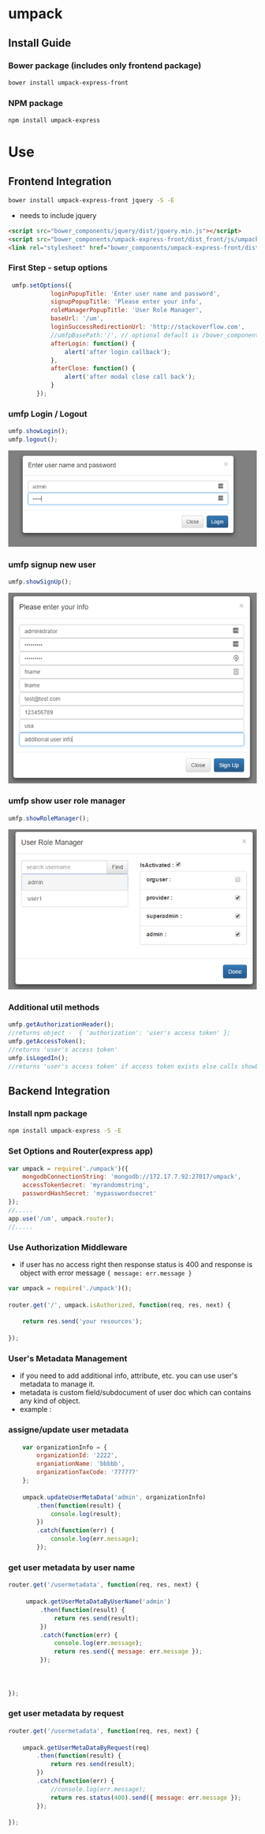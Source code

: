# umpack

## Install Guide
### Bower package (includes only frontend package)
```sh
bower install umpack-express-front
```
### NPM package
```sh
npm install umpack-express
```

# Use
## Frontend Integration
```sh
bower install umpack-express-front jquery -S -E
```
* needs to include jquery
```html
<script src="bower_components/jquery/dist/jquery.min.js"></script>
<script src="bower_components/umpack-express-front/dist_front/js/umpack-front.min.js"></script>
<link rel="stylesheet" href="bower_components/umpack-express-front/dist_front/css/umpack-style.min.css" />
```
### First Step - setup options
```js
 umfp.setOptions({
            loginPopupTitle: 'Enter user name and password',
            signupPopupTitle: 'Please enter your info',
            roleManagerPopupTitle: 'User Role Manager',
            baseUrl: '/um',
            loginSuccessRedirectionUrl: 'http://stackoverflow.com',
            //umfpBasePath:'/', // optional default is /bower_components/umpack-express-front/dist_front/js/
            afterLogin: function() {
                alert('after login callback');
            },
            afterClose: function() {
                alert('after modal close call back');
            }
        });
```

### umfp  Login / Logout
```js
umfp.showLogin();
umfp.logout();
```
![alt text](https://raw.githubusercontent.com/0xZeroCode/umpack-express/master/doc/login.PNG "login")

### umfp signup new user
```js
umfp.showSignUp();
```
![alt text](https://raw.githubusercontent.com/0xZeroCode/umpack-express/master/doc/signup.PNG "signup")

### umfp show user role manager
```js
umfp.showRoleManager();
```
![alt text](https://raw.githubusercontent.com/0xZeroCode/umpack-express/master/doc/roleManager.PNG "role manager")

### Additional util methods
```js
umfp.getAuthorizationHeader();
//returns object -  { 'authorization': 'user's access token' };
umfp.getAccessToken();
//returns 'user's access token'
umfp.isLogedIn();
//returns 'user's access token' if access token exists else calls showLogin method 
```


## Backend Integration
### Install npm package
```sh
npm install umpack-express -S -E
```

### Set Options and Router(express app)
```js
var umpack = require('./umpack')({
    mongodbConnectionString: 'mongodb://172.17.7.92:27017/umpack',
    accessTokenSecret: 'myrandomstring',
    passwordHashSecret: 'mypasswordsecret'
});
//.....
app.use('/um', umpack.router);
//.....
```

### Use Authorization Middleware
* if user has no access right then response status is 400 and response is object with error message ```{ message: err.message }```

```js
var umpack = require('./umpack')();

router.get('/', umpack.isAuthorized, function(req, res, next) {

    return res.send('your resources');

});
```

### User's Metadata Management
* if you need to add additional info, attribute, etc. you can use user's metadata to manage it.
* metadata is custom field/subdocument of user doc which can contains any kind of object.
* example : 
### assigne/update user metadata
```js
    var organizationInfo = { 
        organizationId: '2222',
        organiationName: 'bbbbb',
        organizationTaxCode: '777777' 
    };

    umpack.updateUserMetaData('admin', organizationInfo)
        .then(function(result) {
            console.log(result);
        })
        .catch(function(err) {
            console.log(err.message);
        });
```

### get user metadata by user name
```js
router.get('/usermetadata', function(req, res, next) {

     umpack.getUserMetaDataByUserName('admin')
         .then(function(result) {
             return res.send(result);
         })
         .catch(function(err) {
             console.log(err.message);
             return res.send({ message: err.message });
         });



});

```

### get user metadata by request
```js
router.get('/usermetadata', function(req, res, next) {

    umpack.getUserMetaDataByRequest(req)
        .then(function(result) {
            return res.send(result);
        })
        .catch(function(err) {
            //console.log(err.message);
            return res.status(400).send({ message: err.message });
        });

});

```





















